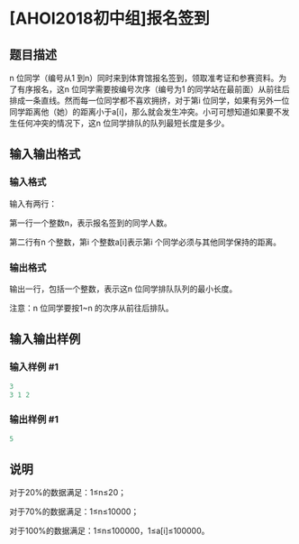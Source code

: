 # [AHOI2018初中组]报名签到

## 题目描述

n 位同学（编号从1 到n）同时来到体育馆报名签到，领取准考证和参赛资料。为了有序报名，这n 位同学需要按编号次序（编号为1 的同学站在最前面）从前往后排成一条直线。然而每一位同学都不喜欢拥挤，对于第i 位同学，如果有另外一位同学距离他（她）的距离小于a[i]，那么就会发生冲突。小可可想知道如果要不发生任何冲突的情况下，这n 位同学排队的队列最短长度是多少。

## 输入输出格式

### 输入格式

输入有两行：

第一行一个整数n，表示报名签到的同学人数。

第二行有n 个整数，第i 个整数a[i]表示第i 个同学必须与其他同学保持的距离。 

### 输出格式

输出一行，包括一个整数，表示这n 位同学排队队列的最小长度。

注意：n 位同学要按1~n 的次序从前往后排队。

## 输入输出样例

### 输入样例 #1

```cpp
3
3 1 2
```


### 输出样例 #1

```cpp
5
```


## 说明

对于20%的数据满足：1≤n≤20；

对于70%的数据满足：1≤n≤10000；

对于100%的数据满足：1≤n≤100000，1≤a[i]≤100000。 

